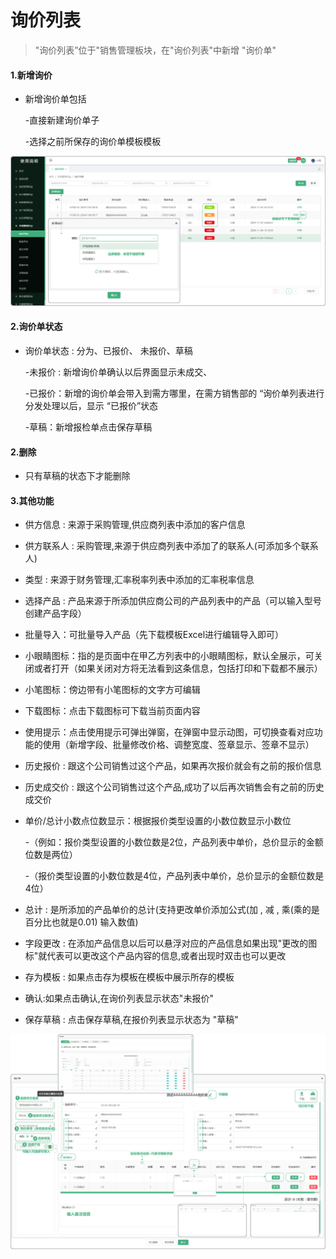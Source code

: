 # 询价列表

> "询价列表”位于"销售管理板块，在"询价列表"中新增 "询价单" 

#### 1.新增询价
* 新增询价单包括

   -直接新建询价单子

   -选择之前所保存的询价单模板模板

![如图所示](../file/cg-xjlb1.png)

#### 2.询价单状态
* 询价单状态 : 分为、已报价、 未报价、草稿 

   -未报价 : 新增询价单确认以后界面显示未成交、

   -已报价：新增的询价单会带入到需方哪里，在需方销售部的 “询价单列表进行分发处理以后，显示 “已报价”状态

   -草稿：新增报检单点击保存草稿

#### 2.删除
* 只有草稿的状态下才能删除


#### 3.其他功能
* 供方信息 : 来源于采购管理,供应商列表中添加的客户信息
* 供方联系人 : 采购管理,来源于供应商列表中添加了的联系人(可添加多个联系人)
* 类型 : 来源于财务管理,汇率税率列表中添加的汇率税率信息
* 选择产品 : 产品来源于所添加供应商公司的产品列表中的产品（可以输入型号创建产品字段）
* 批量导入：可批量导入产品（先下载模板Excel进行编辑导入即可）
* 小眼睛图标：指的是页面中在甲乙方列表中的小眼睛图标，默认全展示，可关闭或者打开（如果关闭对方将无法看到这条信息，包括打印和下载都不展示）
* 小笔图标：傍边带有小笔图标的文字方可编辑
* 下载图标：点击下载图标可下载当前页面内容
* 使用提示：点击使用提示可弹出弹窗，在弹窗中显示动图，可切换查看对应功能的使用（新增字段、批量修改价格、调整宽度、签章显示、签章不显示）
* 历史报价 : 跟这个公司销售过这个产品，如果再次报价就会有之前的报价信息
* 历史成交价 : 跟这个公司销售过这个产品,成功了以后再次销售会有之前的历史成交价
* 单价/总计小数点位数显示：根据报价类型设置的小数位数显示小数位

  -（例如：报价类型设置的小数位数是2位，产品列表中单价，总价显示的金额位数是两位）

  -（报价类型设置的小数位数是4位，产品列表中单价，总价显示的金额位数是4位）
* 总计 : 是所添加的产品单价的总计(支持更改单价添加公式(加 , 减 , 乘(乘的是百分比也就是0.01) 输入数值)
* 字段更改 : 在添加产品信息以后可以悬浮对应的产品信息如果出现"更改的图标"就代表可以更改这个产品内容的信息,或者出现时双击也可以更改
* 存为模板 : 如果点击存为模板在模板中展示所存的模板
* 确认:如果点击确认,在询价列表显示状态"未报价"
* 保存草稿 : 点击保存草稿,在报价列表显示状态为 "草稿"

![如图所示](../file/cg-mblb3.png)
